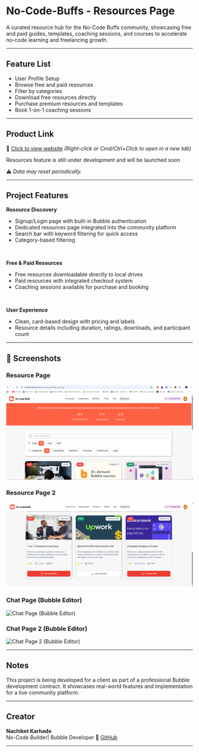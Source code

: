 # No-Code-Buffs - Resources Page
A curated resource hub for the No-Code Buffs community, showcasing free and paid guides, templates, coaching sessions, and courses to accelerate no-code learning and freelancing growth.

---

## Feature List

- User Profile Setup
- Browse free and paid resources
- Filter by categories
- Download free resources directly
- Purchase premium resources and templates
- Book 1-on-1 coaching sessions
  
---

## Product Link

🔗 [Click to view website](https://nocodebuffs.com/)
_(Right-click or Cmd/Ctrl+Click to open in a new tab)_

Resources feature is still under development and will be launched soon

⚠️ *Data may reset periodically.*

---

## Project Features

**Resource Discovery**
- Signup/Login page with built-in Bubble authentication
- Dedicated resources page integrated into the community platform
- Search bar with keyword filtering for quick access
- Category-based filtering 
<br>

**Free & Paid Resources**
- Free resources downloadable directly to local drives
- Paid resources with integrated checkout system
- Coaching sessions available for purchase and booking
<br>

**User Experience**
- Clean, card-based design with pricing and labels 
- Resource details including duration, ratings, downloads, and participant count

---

## 📸 Screenshots 

### Resource Page 
![Resource Page](screenshots/Resource%20Page.png)

### Resource Page 2
![Resource Page 2](screenshots/Resource%20Page%202.png)

### Chat Page (Bubble Editor)
![Chat Page (Bubble Editor)](screenshots/Chat%20Page%20%28Bubble%20Editor%29.png)

### Chat Page 2 (Bubble Editor)
![Chat Page 2 (Bubble Editor)](screenshots/Chat%20Page%202%20%28Bubble%20Editor%29.png)

---

## Notes
This project is being developed for a client as part of a professional Bubble development contract. It showcases real-world features and implementation for a live community platform.

---

## Creator

**Nachiket Karhade**  
No-Code Builder| Bubble Developer
🔗 [GitHub](https://github.com/NachiketK43) 
<br>


---
